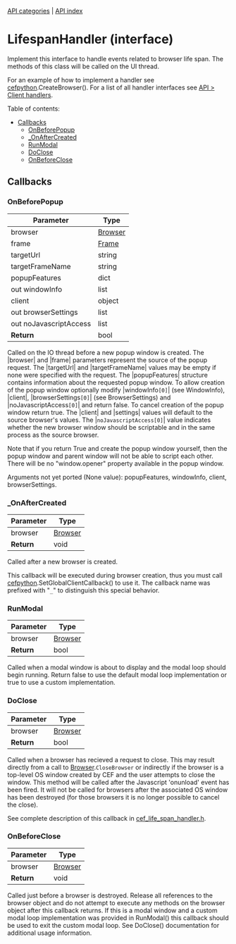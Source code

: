 [API categories](API-categories.md) | [API index](API-index.md)


# LifespanHandler (interface)

Implement this interface to handle events related to browser life span. The methods of this class will be called on the UI thread.

For an example of how to implement a handler see [cefpython](cefpython.md).CreateBrowser(). For a list of all handler interfaces see [API > Client handlers](API#Client_handlers).


Table of contents:
* [Callbacks](#callbacks)
  * [OnBeforePopup](#onbeforepopup)
  * [_OnAfterCreated](#onaftercreated)
  * [RunModal](#runmodal)
  * [DoClose](#doclose)
  * [OnBeforeClose](#onbeforeclose)


## Callbacks


### OnBeforePopup

| Parameter | Type |
| --- | --- |
| browser | [Browser](Browser.md) |
| frame | [Frame](Frame.md) |
| targetUrl | string |
| targetFrameName | string |
| popupFeatures | dict |
| out windowInfo | list |
| client | object |
| out browserSettings | list |
| out noJavascriptAccess | list |
| __Return__ | bool |

Called on the IO thread before a new popup window is created. The |browser|
and |frame| parameters represent the source of the popup request. The
|targetUrl| and |targetFrameName| values may be empty if none were
specified with the request. The |popupFeatures| structure contains
information about the requested popup window. To allow creation of the
popup window optionally modify |windowInfo`[0]`| (see WindowInfo), |client|, |browserSettings`[0]`| (see BrowserSettings) and
|noJavascriptAccess`[0]`| and return false. To cancel creation of the popup
window return true. The |client| and |settings| values will default to the
source browser's values. The |`noJavascriptAccess[0]`| value indicates whether
the new browser window should be scriptable and in the same process as the
source browser.

Note that if you return True and create the popup window yourself, then the popup window and parent window will not be able to script each other. There will be no "window.opener" property available in the popup window.

Arguments not yet ported (None value): popupFeatures, windowInfo, client, browserSettings.


### _OnAfterCreated

| Parameter | Type |
| --- | --- |
| browser | [Browser](Browser.md) |
| __Return__ | void |

Called after a new browser is created.

This callback will be executed during browser creation, thus you must call [cefpython](cefpython.md).SetGlobalClientCallback() to use it. The callback name was prefixed with "`_`" to distinguish this special behavior.


### RunModal

| Parameter | Type |
| --- | --- |
| browser | [Browser](Browser.md) |
| __Return__ | bool |

Called when a modal window is about to display and the modal loop should
begin running. Return false to use the default modal loop implementation or
true to use a custom implementation.


### DoClose

| Parameter | Type |
| --- | --- |
| browser | [Browser](Browser.md) |
| __Return__ | bool |

Called when a browser has recieved a request to close. This may result
directly from a call to [Browser](Browser.md).`CloseBrowser` or indirectly if the
browser is a top-level OS window created by CEF and the user attempts to
close the window. This method will be called after the Javascript
'onunload' event has been fired. It will not be called for browsers after
the associated OS window has been destroyed (for those browsers it is no
longer possible to cancel the close).

See complete description of this callback in [cef_life_span_handler.h](../blob/master/cefpython/cef3/include/cef_life_span_handler.h).


### OnBeforeClose

| Parameter | Type |
| --- | --- |
| browser | [Browser](Browser.md) |
| __Return__ | void |

Called just before a browser is destroyed. Release all references to the
browser object and do not attempt to execute any methods on the browser
object after this callback returns. If this is a modal window and a custom
modal loop implementation was provided in RunModal() this callback should
be used to exit the custom modal loop. See DoClose() documentation for
additional usage information.
